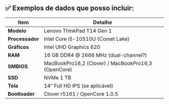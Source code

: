 ## ✅ Exemplos de dados que posso incluir:

| **Item**        | **Detalhe**                                                    |
|----------------|-----------------------------------------------------------------|
| **Modelo**      | Lenovo ThinkPad T14 Gen 1                                       |
| **Processador** | Intel Core i5-10510U (Comet Lake)                               |
| **Gráficos**    | Intel UHD Graphics 620                                          |
| **RAM**         | 16 GB DDR4 @ 2666 MHz (dual-channel?)                          |
| **SMBIOS**      | MacBookPro16,2 (Clover) / MacBookPro16,3 (OpenCore)             |
| **SSD**         | NVMe 1 TB                                                       |
| **Tela**        | 14″ Full HD IPS (se aplicável)                                  |
| **Bootloader**  | Clover r5161 / OpenCore 1.0.5                                   |
